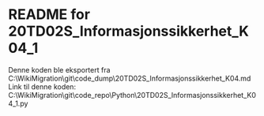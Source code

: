 # README for 20TD02S_Informasjonssikkerhet_K04_1
Denne koden ble eksportert fra C:\WikiMigration\git\code_dump\20TD02S_Informasjonssikkerhet_K04.md
Link til denne koden: C:\WikiMigration\git\code_repo\Python\20TD02S_Informasjonssikkerhet_K04_1.py
